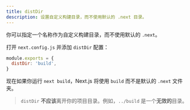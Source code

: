 ```yaml
---
title: distDir
description: 设置自定义构建目录，而不使用默认的 .next 目录。
---
```


你可以指定一个名称作为自定义构建目录，而不使用默认的 `.next`。

打开 `next.config.js` 并添加 `distDir` 配置：

```js
module.exports = {
  distDir: 'build',
}
```

现在如果你运行 `next build`，Next.js 将使用 `build` 而不是默认的 `.next` 文件夹。

> `distDir` **不应该**离开你的项目目录。例如，`../build` 是一个**无效的**目录。
